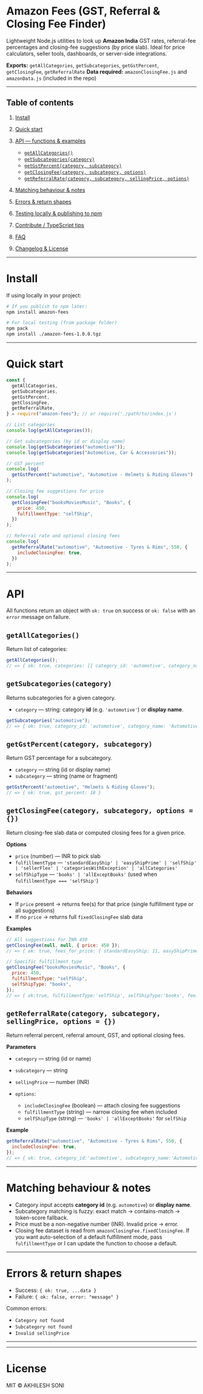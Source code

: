 # Amazon Fees (GST, Referral & Closing Fee Finder)

Lightweight Node.js utilities to look up **Amazon India** GST rates, referral-fee percentages and closing-fee suggestions (by price slab). Ideal for price calculators, seller tools, dashboards, or server-side integrations.

**Exports:** `getAllCategories`, `getSubcategories`, `getGstPercent`, `getClosingFee`, `getReferralRate`
**Data required:** `amazonClosingFee.js` and `amazonData.js` (included in the repo)

---

## Table of contents

1. [Install](#install)
2. [Quick start](#quick-start)
3. [API — functions & examples](#api)

   - [`getAllCategories()`](#getallcategories)
   - [`getSubcategories(category)`](#getsubcategoriescategory)
   - [`getGstPercent(category, subcategory)`](#getgstpercentcategory-subcategory)
   - [`getClosingFee(category, subcategory, options)`](#getclosingfeecategory-subcategory-options)
   - [`getReferralRate(category, subcategory, sellingPrice, options)`](#getreferralratecategory-subcategory-sellingprice-options)

4. [Matching behaviour & notes](#matching-behaviour--notes)
5. [Errors & return shapes](#errors--return-shapes)
6. [Testing locally & publishing to npm](#testing-locally--publishing-to-npm)
7. [Contribute / TypeScript tips](#contribute--typescript-tips)
8. [FAQ](#faq)
9. [Changelog & License](#changelog--license)

---

# Install

If using locally in your project:

```bash
# If you publish to npm later:
npm install amazon-fees

# For local testing (from package folder)
npm pack
npm install ./amazon-fees-1.0.0.tgz
```

---

# Quick start

```js
const {
  getAllCategories,
  getSubcategories,
  getGstPercent,
  getClosingFee,
  getReferralRate,
} = require("amazon-fees"); // or require('./path/to/index.js')

// List categories
console.log(getAllCategories());

// Get subcategories (by id or display name)
console.log(getSubcategories("automotive"));
console.log(getSubcategories("Automotive, Car & Accessories"));

// GST percent
console.log(
  getGstPercent("automotive", "Automotive - Helmets & Riding Gloves")
);

// Closing fee suggestions for price
console.log(
  getClosingFee("booksMoviesMusic", "Books", {
    price: 450,
    fulfillmentType: "selfShip",
  })
);

// Referral rate and optional closing fees
console.log(
  getReferralRate("automotive", "Automotive - Tyres & Rims", 550, {
    includeClosingFee: true,
  })
);
```

---

# API

All functions return an object with `ok: true` on success or `ok: false` with an `error` message on failure.

## `getAllCategories()`

Return list of categories:

```js
getAllCategories();
// => { ok: true, categories: [{ category_id: 'automotive', category_name: 'Automotive, Car & Accessories' }, ...] }
```

## `getSubcategories(category)`

Returns subcategories for a given category.

- `category` — string: category **id** (e.g. `'automotive'`) or **display name**.

```js
getSubcategories("automotive");
// => { ok: true, category_id: 'automotive', category_name: 'Automotive, Car & Accessories', subcategories: [{ name: 'Automotive - Helmets & Riding Gloves', gst_percent: 18 }, ...] }
```

## `getGstPercent(category, subcategory)`

Return GST percentage for a subcategory.

- `category` — string (id or display name)
- `subcategory` — string (name or fragment)

```js
getGstPercent("automotive", "Helmets & Riding Gloves");
// => { ok: true, gst_percent: 18 }
```

## `getClosingFee(category, subcategory, options = {})`

Return closing-fee slab data or computed closing fees for a given price.

**Options**

- `price` (number) — INR to pick slab
- `fulfillmentType` — `'standardEasyShip' | 'easyShipPrime' | 'selfShip' | 'sellerFlex' | 'categoriesWithException' | 'allCategories'`
- `selfShipType` — `'books' | 'allExceptBooks'` (used when `fulfillmentType === 'selfShip'`)

**Behaviors**

- If `price` present → returns fee(s) for that price (single fulfillment type or all suggestions)
- If no `price` → returns full `fixedClosingFee` slab data

**Examples**

```js
// All suggestions for INR 450
getClosingFee(null, null, { price: 450 });
// => { ok: true, fees_for_price: { standardEasyShip: 11, easyShipPrime: 11, sellerFlex: 11, selfShip: { books: 25, allExceptBooks: 25 }, ... } }

// Specific fulfillment type
getClosingFee("booksMoviesMusic", "Books", {
  price: 450,
  fulfillmentType: "selfShip",
  selfShipType: "books",
});
// => { ok:true, fulfillmentType:'selfShip', selfShipType:'books', fee:25 }
```

## `getReferralRate(category, subcategory, sellingPrice, options = {})`

Return referral percent, referral amount, GST, and optional closing fees.

**Parameters**

- `category` — string (id or name)
- `subcategory` — string
- `sellingPrice` — number (INR)
- `options`:

  - `includeClosingFee` (boolean) — attach closing fee suggestions
  - `fulfillmentType` (string) — narrow closing fee when included
  - `selfShipType` (string) — `'books' | 'allExceptBooks'` for `selfShip`

**Example**

```js
getReferralRate("automotive", "Automotive - Tyres & Rims", 550, {
  includeClosingFee: true,
});
// => { ok: true, category_id:'automotive', subcategory_name:'Automotive - Tyres & Rims', gst_percent:18, selling_price:550, referral_percent:7.0, referral_amount:38.5, closing_fee_suggestions: { ... } }
```

---

# Matching behaviour & notes

- Category input accepts **category id** (e.g. `automotive`) or **display name**.
- Subcategory matching is fuzzy: exact match → contains-match → token-score fallback.
- Price must be a non-negative number (INR). Invalid price → error.
- Closing fee dataset is read from `amazonClosingFee.fixedClosingFee`. If you want auto-selection of a default fulfillment mode, pass `fulfillmentType` or I can update the function to choose a default.

---

# Errors & return shapes

- Success: `{ ok: true, ...data }`
- Failure: `{ ok: false, error: "message" }`

Common errors:

- `Category not found`
- `Subcategory not found`
- `Invalid sellingPrice`

---

---

# License

MIT © AKHILESH SONI
